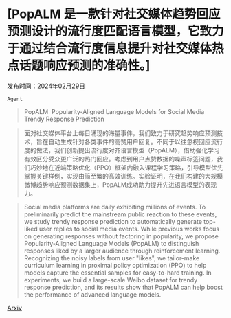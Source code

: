 # [PopALM 是一款针对社交媒体趋势回应预测设计的流行度匹配语言模型，它致力于通过结合流行度信息提升对社交媒体热点话题响应预测的准确性。]

发布时间：2024年02月29日

`Agent`

> PopALM: Popularity-Aligned Language Models for Social Media Trendy Response Prediction

> 面对社交媒体平台上每日涌现的海量事件，我们致力于研究趋势响应预测技术，旨在自动生成针对各类事件的高赞用户回复。不同于以往忽视回应流行度的做法，我们创新提出流行度对齐语言模型（PopALM），借助强化学习有效区分受众更广泛的热门回应。考虑到用户点赞数据的噪声标签问题，我们巧妙地在近端策略优化（PPO）框架内融入课程学习策略，引导模型优先掌握关键样例，实现由简至繁的高效训练。实验证明，在我们构建的大规模微博趋势响应预测数据集上，PopALM成功助力提升先进语言模型的表现力。

> Social media platforms are daily exhibiting millions of events. To preliminarily predict the mainstream public reaction to these events, we study trendy response prediction to automatically generate top-liked user replies to social media events. While previous works focus on generating responses without factoring in popularity, we propose Popularity-Aligned Language Models (PopALM) to distinguish responses liked by a larger audience through reinforcement learning. Recognizing the noisy labels from user "likes", we tailor-make curriculum learning in proximal policy optimization (PPO) to help models capture the essential samples for easy-to-hard training. In experiments, we build a large-scale Weibo dataset for trendy response prediction, and its results show that PopALM can help boost the performance of advanced language models.

[Arxiv](https://arxiv.org/abs/2402.18950)